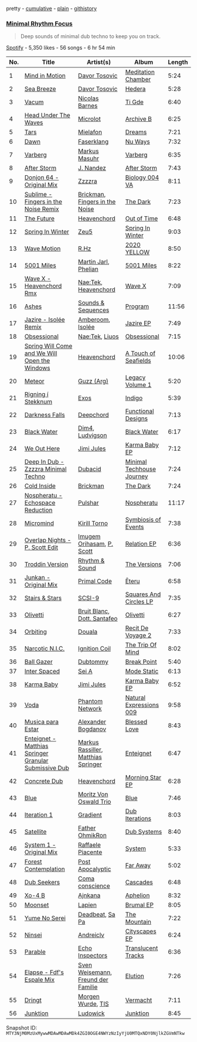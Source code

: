 pretty - [cumulative](/playlists/cumulative/37i9dQZF1DX2NGnjkcgcaI.md) - [plain](/playlists/plain/37i9dQZF1DX2NGnjkcgcaI) - [githistory](https://github.githistory.xyz/mackorone/spotify-playlist-archive/blob/main/playlists/plain/37i9dQZF1DX2NGnjkcgcaI)

### [Minimal Rhythm Focus](https://open.spotify.com/playlist/37i9dQZF1DX2NGnjkcgcaI)

> Deep sounds of minimal dub techno to keep you on track.

[Spotify](https://open.spotify.com/user/spotify) - 5,350 likes - 56 songs - 6 hr 54 min

| No. | Title | Artist(s) | Album | Length |
|---|---|---|---|---|
| 1 | [Mind in Motion](https://open.spotify.com/track/6sjXcGBcXcs5qoroNsRnaR) | [Davor Tosovic](https://open.spotify.com/artist/2sEyw8K0FUXGhspCR3HUDQ) | [Meditation Chamber](https://open.spotify.com/album/7u32iJ0iK8OvCeMQ0IOYKT) | 5:24 |
| 2 | [Sea Breeze](https://open.spotify.com/track/6clubz4tZ3Hk4rwcyyPwsr) | [Davor Tosovic](https://open.spotify.com/artist/2sEyw8K0FUXGhspCR3HUDQ) | [Hedera](https://open.spotify.com/album/6ygozeVsxMqfuhaqohXpb3) | 5:28 |
| 3 | [Vacum](https://open.spotify.com/track/3AivobcVMXk1N4Es3qz37h) | [Nicolas Barnes](https://open.spotify.com/artist/3M97eUjOdMuFbYXavQ7v1j) | [Ti Gde](https://open.spotify.com/album/3ea8oPdNBSq8MuRWJhQhFR) | 6:40 |
| 4 | [Head Under The Waves](https://open.spotify.com/track/4N4AuITamOD7SYKOk6mXPi) | [Microlot](https://open.spotify.com/artist/1XMBk7PzRBN6PWrnqKpBtU) | [Archive B](https://open.spotify.com/album/5iLXPoIXreWf94xGoVxIKk) | 6:25 |
| 5 | [Tars](https://open.spotify.com/track/4VncS5zrTnrUsEK66eYvkF) | [Mielafon](https://open.spotify.com/artist/5d0cCzE3ooohSJJ6dtgnVb) | [Dreams](https://open.spotify.com/album/02280AYsUqhnlBhcHhWKv7) | 7:21 |
| 6 | [Dawn](https://open.spotify.com/track/4J5JQ3xfGZGkxa78b1x9Dn) | [Faserklang](https://open.spotify.com/artist/7iVGJlT8IYlQC9o21K77sP) | [Nu Ways](https://open.spotify.com/album/45QVsvEWNzwrE4cQiA6Lb3) | 7:32 |
| 7 | [Varberg](https://open.spotify.com/track/568HYQOjL7U7tFeMPZtF9C) | [Markus Masuhr](https://open.spotify.com/artist/4ecLGVGf65JwYPGPutFyff) | [Varberg](https://open.spotify.com/album/6mTiwrx2a95BuTFcKm3bM9) | 6:35 |
| 8 | [After Storm](https://open.spotify.com/track/4UolDJX4PKcMSoC9VPWHj1) | [J\. Nandez](https://open.spotify.com/artist/6clYqABGLAKbhaTFLGfQjj) | [After Storm](https://open.spotify.com/album/1vkZtqRgBDbxL1rFsRNa3Q) | 7:43 |
| 9 | [Donjon 64 \- Original Mix](https://open.spotify.com/track/7eupsoz9v0rann0SSTCHfZ) | [Zzzzra](https://open.spotify.com/artist/0Z1HUzAek6bJBuBhz8mx0q) | [Biology 004 VA](https://open.spotify.com/album/1yQ8NRBUA79qGGt3MJHezC) | 8:11 |
| 10 | [Sublime \- Fingers in the Noise Remix](https://open.spotify.com/track/2InJTwh1gSKqtPgrCefv7B) | [Brickman](https://open.spotify.com/artist/2xBjIclLb9V8Q26jsZqWGj), [Fingers in the Noise](https://open.spotify.com/artist/4ENy16s4d1SHEFIAU55ZDy) | [The Dark](https://open.spotify.com/album/72NevgD4TY58xdvLtLppe5) | 7:23 |
| 11 | [The Future](https://open.spotify.com/track/2t87QigduAAdgA3TyVBsP5) | [Heavenchord](https://open.spotify.com/artist/0N1G1lizxkv4jmvMkg0n5X) | [Out of Time](https://open.spotify.com/album/1toFfUT8LlIN6gmsWRSZRP) | 6:48 |
| 12 | [Spring In Winter](https://open.spotify.com/track/4pUnXQnoiN48hTjywdB8oK) | [Zeu5](https://open.spotify.com/artist/4bFZ9Ryc3Kgk4n77N0nxce) | [Spring In Winter](https://open.spotify.com/album/7jBGprcbocv0sFqEpokz2K) | 9:03 |
| 13 | [Wave Motion](https://open.spotify.com/track/6cv6gb6YMR3g2FDbM81Mow) | [R.Hz](https://open.spotify.com/artist/5wJTUWsSMc6QuhAn1oxcKn) | [2020 YELLOW](https://open.spotify.com/album/3GQ3BjcCgeqcWnYCPIFc0a) | 8:50 |
| 14 | [5001 Miles](https://open.spotify.com/track/7fSsvb0afIu2ZkM8YRggxB) | [Martin Jarl](https://open.spotify.com/artist/1QIfFsxtWzWn8sM0cuof1T), [Phelian](https://open.spotify.com/artist/2OQehRYgIqHTHcZ8XJaojP) | [5001 Miles](https://open.spotify.com/album/0TrYUAzMXOYWxjAgdhtPTb) | 8:22 |
| 15 | [Wave X \- Heavenchord Rmx](https://open.spotify.com/track/2sFMkX4rL0UmHgMG6s6ReI) | [Nae:Tek](https://open.spotify.com/artist/3Gwyr2ZQ0GexXr7V7w5dPP), [Heavenchord](https://open.spotify.com/artist/0N1G1lizxkv4jmvMkg0n5X) | [Wave X](https://open.spotify.com/album/4aQlp6orHX2CwD2Z2BrY0H) | 7:09 |
| 16 | [Ashes](https://open.spotify.com/track/2ruTSgMeznXTUP1mxLk7cv) | [Sounds & Sequences](https://open.spotify.com/artist/2117ihAoWRaE1nOF5K4us7) | [Program](https://open.spotify.com/album/6yvfUF23AlzHJEiUkX023P) | 11:56 |
| 17 | [Jazire \- Isolée Remix](https://open.spotify.com/track/5OVNeHoQKR32qt645sj4v2) | [Amberoom](https://open.spotify.com/artist/6ZOpAQ5JTszY6FRaelMY2t), [Isolée](https://open.spotify.com/artist/6FfTOJJ5iO4tRG80MG5Ovj) | [Jazire EP](https://open.spotify.com/album/0akpmGZacwrDnSBh4ppapp) | 7:49 |
| 18 | [Obsessional](https://open.spotify.com/track/1fffuJqMcuouLpZNeOLk9N) | [Nae:Tek](https://open.spotify.com/artist/3Gwyr2ZQ0GexXr7V7w5dPP), [Liuos](https://open.spotify.com/artist/10x61JbRUPhZhVBnXZkxCV) | [Obsessional](https://open.spotify.com/album/3NQ39bTQCMC9dgGd1fzC7t) | 7:15 |
| 19 | [Spring Will Come and We Will Open the Windows](https://open.spotify.com/track/3U4HbEVFnO9jq8qQF780ox) | [Heavenchord](https://open.spotify.com/artist/0N1G1lizxkv4jmvMkg0n5X) | [A Touch of Seafields](https://open.spotify.com/album/7KB3Lic993iqXlCu3deMXb) | 10:06 |
| 20 | [Meteor](https://open.spotify.com/track/5aN2zNWyY6CICaU6G1hLSJ) | [Guzz \(Arg\)](https://open.spotify.com/artist/0jkpnPQWoP6kEGPrijuQHF) | [Legacy Volume 1](https://open.spotify.com/album/2FrO5t37vwxBNXgh3zguDM) | 5:20 |
| 21 | [Rigning í Stekknum](https://open.spotify.com/track/1C1CSisah9IJo0obvufaE1) | [Exos](https://open.spotify.com/artist/4RiS9upIWfYxyu1HqjMWt6) | [Indigo](https://open.spotify.com/album/5HLCzTsPWauRycJLTEGnfb) | 5:39 |
| 22 | [Darkness Falls](https://open.spotify.com/track/5gmXnGeozKOzIglwa8FVyX) | [Deepchord](https://open.spotify.com/artist/45g23Apmqo2x4obM7LjmpW) | [Functional Designs](https://open.spotify.com/album/65mmHlZPWc1L3wkfWzG0n9) | 7:13 |
| 23 | [Black Water](https://open.spotify.com/track/1XD8GlwTWv7SaVNV5YZZxy) | [Dim4](https://open.spotify.com/artist/615xsz8sR4d9dtplVWfxzZ), [Ludvigson](https://open.spotify.com/artist/7g2bn0kAzqqzyGP1Fqa8EJ) | [Black Water](https://open.spotify.com/album/7uU5tMjOYtzG3nO8BpO3yn) | 6:17 |
| 24 | [We Out Here](https://open.spotify.com/track/1RCHyoaZY2dQ2LmHUobHvM) | [Jimi Jules](https://open.spotify.com/artist/6RsLLSkSTcL4YrvgRcBTQd) | [Karma Baby EP](https://open.spotify.com/album/2EL95PlWudjVVnpnd9UOi1) | 7:12 |
| 25 | [Deep In Dub \- Zzzzra Minimal Techno](https://open.spotify.com/track/03fF86uquiqMjstKl0oxeE) | [Dubacid](https://open.spotify.com/artist/6FFUvxm6DCYwFRaaJaoZIE) | [Minimal Techhouse Journey](https://open.spotify.com/album/6LDC5NWtBgI0WsMoxUAtMg) | 7:24 |
| 26 | [Cold Inside](https://open.spotify.com/track/3Ik0jxcyJvYrY0JY7AXACW) | [Brickman](https://open.spotify.com/artist/2xBjIclLb9V8Q26jsZqWGj) | [The Dark](https://open.spotify.com/album/72NevgD4TY58xdvLtLppe5) | 7:24 |
| 27 | [Nospheratu \- Echospace Reduction](https://open.spotify.com/track/5B9UGB7LoTTPsNC1RFd8gv) | [Pulshar](https://open.spotify.com/artist/5mygQWZRAK5vOhxZMiq6yA) | [Nospheratu](https://open.spotify.com/album/6acXl9mOKEGrKwQ5oALqvS) | 11:17 |
| 28 | [Micromind](https://open.spotify.com/track/7qxIUYtvdoRCCOu7UVLqWh) | [Kirill Torno](https://open.spotify.com/artist/3fzaXkKQUAWyOgONnZfZSH) | [Symbiosis of Events](https://open.spotify.com/album/7AtAPPE6HCM5LJQAFNCQec) | 7:38 |
| 29 | [Overlap Nights \- P\. Scott Edit](https://open.spotify.com/track/0B8zyTHInTYdPiD4bsEv53) | [Imugem Orihasam](https://open.spotify.com/artist/2qVVsoLFhemu5nfGCpNn0x), [P\. Scott](https://open.spotify.com/artist/5eWfLNODUsEATIzxbMSwfu) | [Relation EP](https://open.spotify.com/album/34xrRLE4Erfw9TH7GmUM7e) | 6:36 |
| 30 | [Troddin Version](https://open.spotify.com/track/3rZbejl5TBFKknV5rhsO53) | [Rhythm & Sound](https://open.spotify.com/artist/5e5DeHuHjgcj0DbdrdYKMo) | [The Versions](https://open.spotify.com/album/4ZAZx6eAJEGjzTEqFo5yRK) | 7:06 |
| 31 | [Junkan \- Original Mix](https://open.spotify.com/track/3SSmOwgVQRSxLG8JrI4U7e) | [Primal Code](https://open.spotify.com/artist/333fTqSVizazuFfaNzwjj8) | [Ēteru](https://open.spotify.com/album/13n22Cmrdw8KKmbCytf2wo) | 6:58 |
| 32 | [Stairs & Stars](https://open.spotify.com/track/4S1bE87vDFBD33bsvE5zsj) | [SCSI\-9](https://open.spotify.com/artist/7JTgP1gZgyg0SvuDezzyGo) | [Squares And Circles LP](https://open.spotify.com/album/6ndfjWWSS15vlq57RqgQuP) | 7:35 |
| 33 | [Olivetti](https://open.spotify.com/track/1KoxDF2tXZSXqwMjJUJPIq) | [Bruit Blanc](https://open.spotify.com/artist/4dH0sMLOG2000Wlis8ryun), [Dott\. Santafeo](https://open.spotify.com/artist/6qi6JBpM7VlY2tsaDORY9R) | [Olivetti](https://open.spotify.com/album/3uYQX8tYsMKgflmPCTIgDh) | 6:27 |
| 34 | [Orbiting](https://open.spotify.com/track/1fVSqMZPCjxVv8iqyo9kMm) | [Douala](https://open.spotify.com/artist/2iWOFT9U8InefnarwZUmv0) | [Recit De Voyage 2](https://open.spotify.com/album/46gTZslnW4cfnpggpvdWRT) | 7:33 |
| 35 | [Narcotic N.I.C.](https://open.spotify.com/track/2i0GcL3BDjThVxsTE1IjkZ) | [Ignition Coil](https://open.spotify.com/artist/28CiLaWdJ3UEdfYEGxGie8) | [The Trip Of Mind](https://open.spotify.com/album/7p9Wa5kuEYNa6n7ZNdH1VN) | 8:02 |
| 36 | [Ball Gazer](https://open.spotify.com/track/6EPdDRRE5WfWMYHgIRUaud) | [Dubtommy](https://open.spotify.com/artist/0KvdfNrhYjhS7Su3dEmPgk) | [Break Point](https://open.spotify.com/album/6IKvJb2zcNTbqlasbI6aO7) | 5:40 |
| 37 | [Inter Spaced](https://open.spotify.com/track/1IOwL6Ul5KFSgEogib600T) | [Sei A](https://open.spotify.com/artist/2XaTDbIGblDzEAWa9RWMX7) | [Mode Static](https://open.spotify.com/album/4mRzODAptcBB2WEjPDhPPV) | 6:13 |
| 38 | [Karma Baby](https://open.spotify.com/track/2mTy25zfsfHuxZyyiyFXvx) | [Jimi Jules](https://open.spotify.com/artist/6RsLLSkSTcL4YrvgRcBTQd) | [Karma Baby EP](https://open.spotify.com/album/2EL95PlWudjVVnpnd9UOi1) | 6:52 |
| 39 | [Voda](https://open.spotify.com/track/6zDl1WnvlssrpD0CvYNfaz) | [Phantom Network](https://open.spotify.com/artist/2aIBjoH2KOLIx31HazbHNM) | [Natural Expressions 009](https://open.spotify.com/album/1pS81obKQ7wt37IT3EBcgv) | 9:58 |
| 40 | [Musica para Estar](https://open.spotify.com/track/6GzKX6AUnd3hPDSBSWwAzu) | [Alexander Bogdanov](https://open.spotify.com/artist/4RIUvvnTUaBzxzSx5A5fRx) | [Blessed Love](https://open.spotify.com/album/1n0uYZmk8gXuRF9dZBD1cE) | 8:43 |
| 41 | [Enteignet \- Matthias Springer Granular Submissive Dub](https://open.spotify.com/track/7yyHA2crRo1M9q5QaVEIfV) | [Markus Rassiller](https://open.spotify.com/artist/4fhiKBo4TKT0K9eSdi1kg8), [Matthias Springer](https://open.spotify.com/artist/5MZ91wXNymQkBfMOZoLp2S) | [Enteignet](https://open.spotify.com/album/5diDVwrz2E5ktJQg65vKGS) | 6:47 |
| 42 | [Concrete Dub](https://open.spotify.com/track/1eopkiDHKgx8YATy1mbrDS) | [Heavenchord](https://open.spotify.com/artist/0N1G1lizxkv4jmvMkg0n5X) | [Morning Star EP](https://open.spotify.com/album/05MqT0TbUqEujSLRB8aF7l) | 6:28 |
| 43 | [Blue](https://open.spotify.com/track/4LShuMp07nCqMXEgeYJxK7) | [Moritz Von Oswald Trio](https://open.spotify.com/artist/2yRfLXpz7uqOPvmpMdBqL2) | [Blue](https://open.spotify.com/album/6veME733ZWG8wKBpEeslyW) | 7:46 |
| 44 | [Iteration 1](https://open.spotify.com/track/3U5J9ihgZ6Q5AZ8K4z9RVC) | [Gradient](https://open.spotify.com/artist/2xbVn24QI1kHjHY8AynQSK) | [Dub Iterations](https://open.spotify.com/album/6WKXK6UNSkOlAg1biqWVT4) | 8:03 |
| 45 | [Satellite](https://open.spotify.com/track/3TzyEnXCEFChnH6SQyzOsK) | [Father OhmikRon](https://open.spotify.com/artist/7hSnuuKcrmPv3E1oH8e8p9) | [Dub Systems](https://open.spotify.com/album/43DhDXjmMqGFsxyXxLsesZ) | 8:40 |
| 46 | [System 1 \- Original Mix](https://open.spotify.com/track/4kv8bLPFS3D9eTzUFL7Yr5) | [Raffaele Piacente](https://open.spotify.com/artist/5HxNsxlQ12K08L8clpg4JI) | [System](https://open.spotify.com/album/2ECd7RdGBkBiVhTjUqJm3y) | 5:33 |
| 47 | [Forest Contemplation](https://open.spotify.com/track/5WnFvl7BbTc4IhCHzkR52S) | [Post Apocalyptic](https://open.spotify.com/artist/76A6kOYEHDdXXm7TGi2N4w) | [Far Away](https://open.spotify.com/album/31Jr6LVE2k60ldnb6NAQ5w) | 5:02 |
| 48 | [Dub Seekers](https://open.spotify.com/track/2M5lNIJiiGskmRelYftHvi) | [Coma conscience](https://open.spotify.com/artist/7tBKvZthaXQCVkOeub7FY4) | [Cascades](https://open.spotify.com/album/0VKu2h9Nmos4NcBJ4Tw4j3) | 6:48 |
| 49 | [Xo\-4 B](https://open.spotify.com/track/74UwRduwr7P8CehoFpIOZG) | [Ajnkana](https://open.spotify.com/artist/3U540CRMsMa7clpxltcJlj) | [Aphelion](https://open.spotify.com/album/0RdCkq515pvlbRb1RJ9AYe) | 8:32 |
| 50 | [Moonset](https://open.spotify.com/track/1cgpMjmixinncr9eAraY8l) | [Lapien](https://open.spotify.com/artist/4ltbchh24s4TPS7IwZhUEC) | [Brumal EP](https://open.spotify.com/album/2y8PYXClszXn8o82BdnSYG) | 8:05 |
| 51 | [Yume No Serei](https://open.spotify.com/track/4p4qSjT8ce6IPbtUV5obul) | [Deadbeat](https://open.spotify.com/artist/0rd7M5S6AdFkideaBtseOo), [Sa Pa](https://open.spotify.com/artist/3QvH7p6ECJrZdwFljWr5S0) | [The Mountain](https://open.spotify.com/album/0D06TW5YLar1SylbdM2Wna) | 7:22 |
| 52 | [Ninsei](https://open.spotify.com/track/6SOyjeedBIFvHanZlyIhZo) | [Andreiclv](https://open.spotify.com/artist/6GdPTOUFnELWOlpcCRvrdZ) | [Cityscapes EP](https://open.spotify.com/album/0RIXGeAUyFNQbGt5w7fROw) | 6:24 |
| 53 | [Parable](https://open.spotify.com/track/3JJKfUHegacxWAhttMLiXY) | [Echo Inspectors](https://open.spotify.com/artist/0QSUzXnS0dDSxv8vWUZlq3) | [Translucent Tracks](https://open.spotify.com/album/2ljQuvlzi1caOfEI82eS83) | 6:36 |
| 54 | [Elapse \- Fdf's Espale Mix](https://open.spotify.com/track/75cBW5IXH1DK9Sa8GiiyeZ) | [Sven Weisemann](https://open.spotify.com/artist/1MvenC6senxNCufFqueTlr), [Freund der Familie](https://open.spotify.com/artist/2aqA1rqioB4Fc8Xre931gX) | [Elution](https://open.spotify.com/album/2bybxXP7vMNf3N2KhzSa4W) | 7:26 |
| 55 | [Dringt](https://open.spotify.com/track/17uP4DeFVGG6naH4NwyZAW) | [Morgen Wurde](https://open.spotify.com/artist/3jAeG5d98YGGGpHGPSurpG), [TIS](https://open.spotify.com/artist/5EKLZKBobC6obEWUk8lcIL) | [Vermacht](https://open.spotify.com/album/1wr7VFcXK0hlVKGf1GPg0j) | 7:11 |
| 56 | [Junktion](https://open.spotify.com/track/2JirFa98ZLQYZ823lmLWfq) | [Ludowick](https://open.spotify.com/artist/4GGgadGq0wE8XFKrSPVkQE) | [Junktion](https://open.spotify.com/album/4bYJrRbkKVpm29vCax5TjQ) | 8:45 |

Snapshot ID: `MTY3NjM0MzUxMywwMDAwMDAwMDk4ZGI0OGE4NWYzNzIyYjU0MTQxNDY0NjlkZGVmNTkw`
